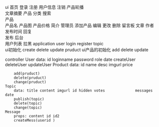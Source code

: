 ui
    首页 
        登录  注册  用户信息  注销
        产品轮播  
        文章摘要
    产品
        分类 搜索  
        产品   
            产品名  产品图  产品价格  简介
            管理员
            添加产品 编辑 更改 删除
    留言板
        文章 
            作者 发布时间  回复  
        发布
    后台   
        用户列表  拉黑 
application
    user    login
            register
    topic  
           ui初始化 create delete update 
    pruduct
           ui产品的初始化  add  delete update   

controller
    User
        data:  id loginname password role date
        createUser
        deleteUser
        updateUser
    Product
        data:  id name  desc  imgurl  price 
        
        add(pruduct) 
        delete(pruduct)
        change(pruduct)
    Topic 
        data: title content imgurl id hidden votes              messages date
        publish(topic) 
        delete(topic)
        change(topic)
    Message
        props: content id id2
        createMess(userid )
